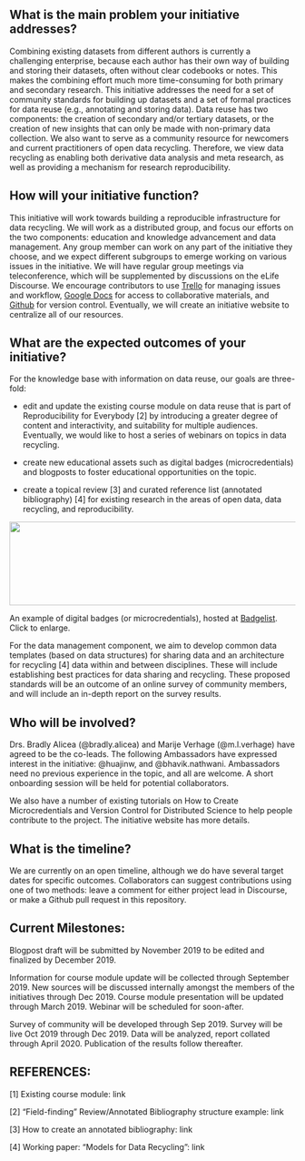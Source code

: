 ## What is the main problem your initiative addresses?
Combining existing datasets from different authors is currently a challenging enterprise, because each author has their own way of building and storing their datasets, often without clear codebooks or notes. This makes the combining effort much more time-consuming for both primary and secondary research. This initiative addresses the need for a set of community standards for building up datasets and a set of formal practices for data reuse (e.g., annotating and storing data). Data reuse has two components: the creation of secondary and/or tertiary datasets, or the creation of new insights that can only be made with non-primary data collection.
We also want to serve as a community resource for newcomers and current practitioners of open data recycling. Therefore, we view data recycling as enabling both derivative data analysis  and meta research, as well as providing a mechanism for research reproducibility. 

## How will your initiative function?
This initiative will work towards building a reproducible infrastructure for data recycling. We will work as a distributed group, and focus our efforts on the two components: education and knowledge advancement and data management. Any group member can work on any part of the initiative they choose, and we expect different subgroups to emerge working on various issues in the initiative. We will have regular group meetings via teleconference, which will be supplemented by discussions on the eLife Discourse. We encourage contributors to use [Trello](https://trello.com/) for managing issues and workflow, [Google Docs](https://drive.google.com/drive/u/1/folders/1yHUcHBlxWkk1QKkLRIwbeULo7oYbTJN1) for access to collaborative materials, and [Github](https://github.com/) for version control. Eventually, we will create an initiative website to centralize all of our resources.
 
## What are the expected outcomes of your initiative?

For the knowledge base with information on data reuse, our goals are three-fold:
 
* edit and update the existing course module on data reuse that is part of Reproducibility for Everybody [2] by introducing a greater degree of content and interactivity, and suitability for multiple audiences. Eventually, we would like to host a series of  webinars on topics in data recycling. 
 
* create new educational assets such as digital badges (microcredentials) and blogposts to foster educational opportunities on the topic.

* create a topical review [3] and curated reference list (annotated bibliography) [4] for existing research in the areas of open data, data recycling, and reproducibility.

<p align="center">
  <img width="566" height="147" src="https://user-images.githubusercontent.com/38323286/58852056-923a8c80-865a-11e9-8b06-0a923589fdc7.png"><BR>
</p>
  
An example of digital badges (or microcredentials), hosted at [Badgelist](https://www.badgelist.com/). Click to enlarge.
 
For the data management component, we aim to develop common data templates (based on data structures) for sharing data and an architecture for recycling [4] data within and between disciplines. These will include establishing best practices for data sharing and recycling. These proposed standards will be an outcome of an online survey of community members, and will include an in-depth report on the survey results.

## Who will be involved?
Drs. Bradly Alicea (@bradly.alicea) and Marije Verhage (@m.l.verhage) have agreed to be the co-leads. The following Ambassadors have expressed interest in the initiative: @huajinw, and @bhavik.nathwani. Ambassadors need no previous experience in the topic, and all are welcome. A short onboarding session will be held for potential collaborators.
 
We also have a number of existing tutorials on How to Create Microcredentials and Version Control for Distributed Science to help people contribute to the project. The initiative website has more details.
 
## What is the timeline?
We are currently on an open timeline, although we do have several target dates for specific outcomes. Collaborators can suggest contributions using one of two methods: leave a comment for either project lead in Discourse, or make a Github pull request in this repository.
 
## Current Milestones:
Blogpost draft will be submitted by November 2019 to be edited and finalized by December 2019. 

Information for course module update will be collected through September 2019. New sources will be discussed internally amongst the members of the initiatives through Dec 2019. Course module presentation will be updated through March 2019. Webinar will be scheduled for soon-after. 

Survey of community will be developed through Sep 2019. Survey will be live Oct 2019 through Dec 2019. Data will be analyzed, report collated through April 2020. Publication of the results follow thereafter. 
 
 
## REFERENCES:
 
[1] Existing course module: link
 
[2] “Field-finding” Review/Annotated Bibliography structure example: link
 
[3] How to create an annotated bibliography: link
 
[4] Working paper: “Models for Data Recycling”: link
